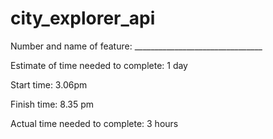# city_explorer_api

Number and name of feature: ________________________________

Estimate of time needed to complete: 1 day

Start time: 3.06pm

Finish time: 8.35 pm

Actual time needed to complete: 3 hours